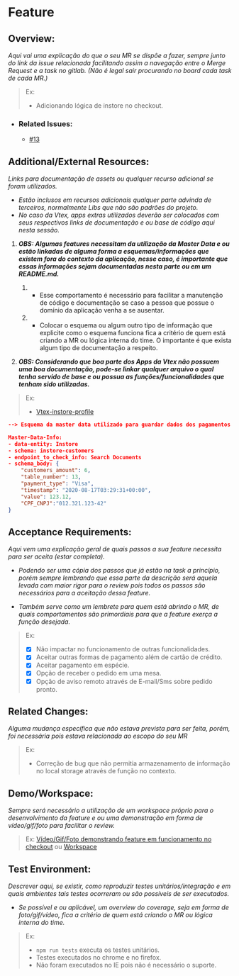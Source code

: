 # Feature

## Overview:
_Aqui vai uma explicação do que o seu MR se dispôe a fazer, sempre junto do link da issue relacionada facilitando assim a navegação entre o Merge Request e a task no gitlab. (Não é legal sair procurando no board cada task de cada MR.)_

> Ex: 
>- Adicionando lógica de instore no checkout.

- ### **Related Issues:**
  - [#13](https://google.com.br)

## Additional/External Resources:
_Links para documentação de assets ou qualquer recurso adicional se foram utilizados._

- _Estão inclusos em recursos adicionais qualquer parte advinda de terceiros, normalmente Libs que não são padrões do projeto._ 
- _No caso da Vtex, apps extras utilizados deverão ser colocados com seus respectivos links de documentação e ou base de código aqui nesta sessão._

1. _**OBS: Algumas features necessitam da utilização da Master Data e ou estão linkadas de alguma forma a esquemas/informações que existem fora do contexto da aplicação, nesse caso, é importante que essas informações sejam documentadas nesta parte ou em um README.md.**_
   1. - Esse comportamento é necessário para facilitar a manutenção de código e documentação se caso a pessoa que possue o domínio da aplicação venha a se ausentar.
   2. - Colocar o esquema ou algum outro tipo de informação que explicite como o esquema funciona fica a critério de quem está criando a MR ou lógica interna do time. O importante é que exista algum tipo de documentação a respeito. 

2. _**OBS: Considerando que boa parte dos Apps da Vtex não possuem uma boa documentação, pode-se linkar qualquer arquivo o qual tenha servido de base e ou possua as funções/funcionalidades que tenham sido utilizadas.**_


>Ex:
>- [Vtex-instore-profile](https://github.com/vtex-apps/instore-profile)
```json
--> Esquema da master data utilizado para guardar dados dos pagamentos para calculos da loja.

Master-Data-Info:
- data-entity: Instore
- schema: instore-customers
- endpoint_to_check_info: Search Documents
- schema_body: {
    "customers_amount": 6,
    "table_number": 13,
    "payment_type": "Visa",
    "timestamp": "2020-08-17T03:29:31+00:00",
    "value": 123.12,
    "CPF_CNPJ":"012.321.123-42"
}
```

## Acceptance Requirements:
_Aqui vem uma explicação geral de quais passos a sua feature necessita para ser aceita (estar completa)._

- _Podendo ser uma cópia dos passos que já estão na task a princípio, porém sempre lembrando que essa parte da descrição será aquela levada com maior rigor para o review pois todos os passos são necessários para a aceitação dessa feature._

- _Também serve como um lembrete para quem está abrindo o MR, de quais comportamentos são primordiais para que a feature exerça a função desejada._

>Ex:
> - [x] Não impactar no funcionamento de outras funcionalidades.
> - [x] Aceitar outras formas de pagamento além de cartão de crédito.
> - [x] Aceitar pagamento em espécie.
> - [x] Opção de receber o pedido em uma mesa.
> - [x] Opção de aviso remoto através de E-mail/Sms sobre pedido pronto.

## Related Changes:

_Alguma mudança específica que não estava prevista para ser feita, porém, foi necessária pois estava relacionada ao escopo do seu MR_

>Ex:
>- Correção de bug que não permitia armazenamento de informação no local storage através de função no contexto.

## Demo/Workspace:

_Sempre será necessário a utilização de um workspace próprio para o desenvolvimento da feature e ou uma demonstração em forma de vídeo/gif/foto para facilitar o review._

>Ex: [Vídeo/Gif/Foto demonstrando feature em funcionamento no checkout](https://gitlab.com/) ou [Workspace](https://gitlab.com/)


## Test Environment:
_Descrever aqui, se existir, como reproduzir testes unitários/integração e em quais ambientes tais testes ocorreram ou são possíveis de ser executados._

- _Se possível e ou aplicável, um overview do coverage, seja em forma de foto/gif/vídeo, fica a critério de quem está criando o MR ou lógica interna do time._


>Ex: 
>- ```npm run tests``` executa os testes unitários.
>- Testes executados no chrome e no firefox.
>- Não foram executados no IE pois não é necessário o suporte.